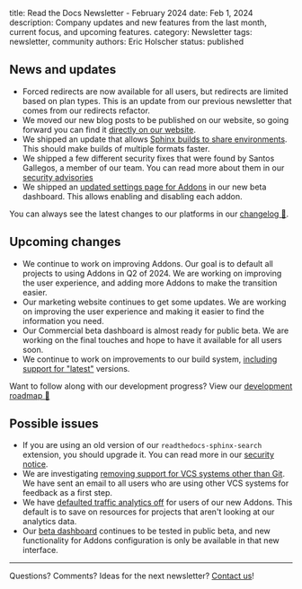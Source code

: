title: Read the Docs Newsletter - February 2024
date: Feb 1, 2024
description: Company updates and new features from the last month, current focus, and upcoming features.
category: Newsletter
tags: newsletter, community
authors: Eric Holscher
status: published

## News and updates

* Forced redirects are now available for all users, but redirects are limited based on plan types. This is an update from our previous newsletter that comes from our redirects refactor.
* We moved our new blog posts to be published on our website, so going forward you can find it [directly on our website](https://about.readthedocs.org/blog/).
* We shipped an update that allows [Sphinx builds to share environments](https://github.com/readthedocs/readthedocs.org/pull/11073). This should make builds of multiple formats faster.
* We shipped a few different security fixes that were found by Santos Gallegos, a member of our team. You can read more about them in our [security advisories](https://github.com/readthedocs/readthedocs.org/security/advisories)
* We shipped an [updated settings page for Addons](https://github.com/readthedocs/readthedocs.org/pull/11031) in our new beta dashboard. This allows enabling and disabling each addon.

You can always see the latest changes to our platforms in our [changelog 📃](https://docs.readthedocs.io/page/changelog.html).

## Upcoming changes

- We continue to work on improving Addons. Our goal is to default all projects to using Addons in Q2 of 2024. We are working on improving the user experience, and adding more Addons to make the transition easier.
- Our marketing website continues to get some updates. We are working on improving the user experience and making it easier to find the information you need.
- Our Commercial beta dashboard is almost ready for public beta. We are working on the final touches and hope to have it available for all users soon.
- We continue to work on improvements to our build system, [including support for "latest"](https://github.com/readthedocs/readthedocs.org/issues/8861) versions.

Want to follow along with our development progress? View our [development roadmap 📍️](https://github.com/orgs/readthedocs/projects/156/views/1)

## Possible issues

- If you are using an old version of our `readthedocs-sphinx-search` extension, you should upgrade it. You can read more in our [security notice](https://github.com/readthedocs/readthedocs-sphinx-search/security/advisories/GHSA-xgfm-fjx6-62mj).
- We are investigating [removing support for VCS systems other than Git](https://github.com/readthedocs/readthedocs.org/issues/8840). We have sent an email to all users who are using other VCS systems for feedback as a first step.
- We have [defaulted traffic analytics off](https://github.com/readthedocs/readthedocs.org/pull/11056) for users of our new Addons. This default is to save on resources for projects that aren't looking at our analytics data.
- Our [beta dashboard](https://beta.readthedocs.org/) continues to be tested in public beta, and new functionality for Addons configuration is only be available in that new interface.

-----

Questions? Comments? Ideas for the next newsletter? [Contact us](mailto:hello@readthedocs.org)!
